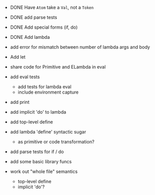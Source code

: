 
- DONE Have `Atom` take a `Val`, not a `Token`

- DONE add parse tests

- DONE Add special forms (if, do)

- DONE Add lambda

- add error for mismatch between number of lambda args and body

- Add let

- share code for Primitive and ELambda in eval

- add eval tests
  - add tests for lambda eval
  - include environment capture

- add print

- add implicit 'do' to lambda

- add top-level define

- add lambda 'define' syntactic sugar
  - as primitive or code transformation?

- add parse tests for if / do
  
- add some basic library funcs

- work out "whole file" semantics
  - top-level define
  - implicit 'do'?
